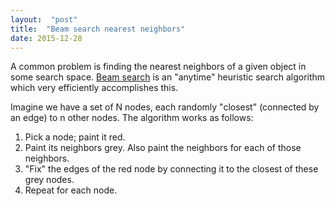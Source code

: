 ```yaml
---
layout:  "post"
title:  "Beam search nearest neighbors"
date: 2015-12-28
---
```


A common problem is finding the nearest neighbors of a given object in some search space.  [Beam search](https://en.wikipedia.org/wiki/Beam_search) is an "anytime" heuristic search algorithm which very efficiently accomplishes this.

Imagine we have a set of N nodes, each randomly "closest" (connected by an edge) to n other nodes.  The algorithm works as follows:

1. Pick a node; paint it red.
2. Paint its neighbors grey. Also paint the neighbors for each of those neighbors.
3. "Fix" the edges of the red node by connecting it to the closest of these grey nodes.
4. Repeat for each node.

<head>
<style type="text/css">
svg {
        box-shadow: 0px 0px 10px #888888;
        margin-top: 5px;
        margin-left: 25%;
        margin-right: 25%;
        width: 50%;
    }
</style>
</head>
<body>
<script src="/js/d3.min.js"></script>
<script>
var width = 600,
    height = 400,
    n = 50, // number of points
    s = 5,  // number of neighbors per point
    delay = 500, //
    beam_ix = 0, // start with the first node
    neighbor_ixs = undefined,  // or neighbors
    iterations = 3 * n,
    step = 0;

var svg = d3.select("body").append("svg")
    .attr("style", "width=50%")
    .attr("height", height)
    .attr("id", "main");

d3.xml("/assets/play_button.svg", "image/svg+xml", function(error, xml) {
  if (error) throw error;
  svg.node().appendChild(xml.documentElement);
  svg.select("svg")
    .attr("x", 200)
    .attr("y", 100)
    .on("click", function(){
      this.remove();
      update_step();
      setTimeout(update_step, 600);
    })
});


var particles = new Array(n);
for (var i = 0; i < n; ++i) {
  particles[i] = {
    x: .1 * width + .9 * width * Math.random(),
    y: .05 * height + .9 * height * Math.random(),
    r: 3 //height * .01 * Math.random()
  };
}

// node and edge selections
var nodes = svg.selectAll(".dot")
  .data(particles);

var edges = svg.selectAll(".edge")
  .data(particles);


// choose initial neighbors
var choices = d3.range(particles.length);
var neighbors = particles.map(function(el, ix){
  return d3.shuffle(choices).slice(0, s);
})

function initialize(j){
  nodes.enter()
    .append("circle")
    .attr("cx", function(d){ return d.x; })
    .attr("cy", function(d){ return d.y; })
    .attr("r", function(d){ return d.r; })

  d3.range(s).forEach(function(_el, j){
    edges.enter().append("line")
        .attr("x1", function(d, ix){ return d.x })
        .attr("y1", function(d, ix){ return d.y })
        .attr("x2", function(d, ix){ return lookup(ix, j).x })
        .attr("y2", function(d, ix){ return lookup(ix, j).y })
        .attr("stroke", "grey")
        .classed('edge_' + j, true);
  })
}

function update_neighbors(){
  var first_degree_ixs,
      neighbors_as_particles,
      distances,
      distance_ixs,
      closest;



  beam_ix = (beam_ix >= n - 1) ? 0 : beam_ix + 1;
  step += 1;
  console.log("step");
  // grab the neighbors of the node in the beam
  first_degree_ixs = neighbors[beam_ix];
  // grab the neighbors of those neighbors, removing
  // any that might be duplicates or the node itself.
  // (merge flattens an array of arrays)
  neighbor_ixs = uniq_fast(d3.merge(
    first_degree_ixs.map(function(el){
      return neighbors[el] }
    ))
    .concat(first_degree_ixs));

  neighbors_as_particles = neighbor_ixs.map(function(el){ return particles[el] })
  distances = neighbors_as_particles.map(function(p) {
    return euclideanDistance(p, particles[beam_ix])
  });
  distance_ixs = d3.range(distances.length);
  distance_ixs.sort(function(a,b){
    return distances[a] < distances[b] ? 1 : -1 }
  );
  closest = distance_ixs.slice(0, s);
  neighbors[beam_ix] = closest.map(function(i) { return neighbor_ixs[i] })
}

function update(){
  // color nodes
  nodes.transition().duration(delay)
    .attr("r", function(d, ix){ return (ix == beam_ix) ? 20 :
        (neighbor_ixs.indexOf(ix) > -1) ? 10 : 3 })
    .attr("fill", function(d, ix){ return (ix == beam_ix) ? "red" : "grey" })

  // move edges
  d3.range(s).forEach(function(el, j){
    d3.selectAll('.edge_' + j).transition().duration(delay)
    .attr("x2", function(d, ix){ return lookup(ix, j).x })
    .attr("y2", function(d, ix){ return lookup(ix, j).y })
  })
}

function update_step(){
  update_neighbors();
  update();
  if (!(step > iterations)){ setTimeout(update_step, delay); };
}

initialize();


// helpers
function lookup(i, j){
  return particles[neighbors[i][j]]
}

function euclideanDistance(p1, p2) {
  sum_of_squares = 0;
  sum_of_squares += Math.pow(p1.x - p2.x, 2);
  sum_of_squares += Math.pow(p1.y - p2.y, 2);
  return 1.0 / (1 + Math.sqrt(sum_of_squares));
}

function uniq_fast(a) {
    var seen = {};
    var out = [];
    var len = a.length;
    var j = 0;
    for(var i = 0; i < len; i++) {
         var item = a[i];
         if(seen[item] !== 1) {
               seen[item] = 1;
               out[j++] = item;
         }
    }
    return out;
}
</script>